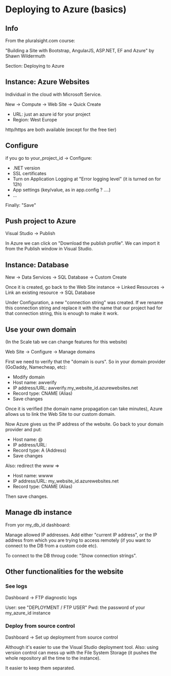 # Deploying to Azure (basics)


## Info

From the pluralsight.com course:

"Building a Site with Bootstrap, AngularJS, ASP.NET, EF and Azure"
by Shawn Wildermuth

Section: Deploying to Azure

## Instance: Azure Websites

Individual in the cloud with Microsoft Service.

New -> Compute -> Web Site -> Quick Create
* URL: just an azure id for your project
* Region: West Europe

http/https are both available (except for the free tier)

## Configure

if you go to your_project_id -> Configure:
* .NET version
* SSL certificates
* Turn on Application Logging at "Error logging level" (it is turned on for 12h)
* App settings (key/value, as in app.config ? ....)
* ...

Finally: "Save"


## Push project to Azure

Visual Studio -> Publish

In Azure we can click on "Download the publish profile". We can import it from the Publish window in Visual Studio.


## Instance: Database

New -> Data Services -> SQL Database -> Custom Create

Once it is created, go back to the Web Site instance -> Linked Resources -> Link an existing resource -> SQL Database

Under Configuration, a new "connection string" was created. If we rename this connection string and replace it with the name that our project had for that connection string, this is enough to make it work. 


## Use your own domain

(In the Scale tab we can change features for this website)

Web Site -> Configure -> Manage domains

First we need to verify that the "domain is ours". So in your domain provider (GoDaddy, Namecheap, etc):
* Modify domain
* Host name: awverify
* IP address/URL: awverify.my_website_id.azurewebsites.net
* Record type: CNAME (Alias)
* Save changes

Once it is verified (the domain name propagation can take minutes), Azure allows us to link the Web Site to our custom domain.

Now Azure gives us the IP address of the website. Go back to your domain provider and put:
* Host name: @
* IP address/URL: <said IP address>
* Record type: A (Address)
* Save changes

Also: redirect the www =>
* Host name: wwww
* IP address/URL: my_website_id.azurewebsites.net
* Record type: CNAME (Alias)

Then save changes.


## Manage db instance

From yor my_db_id dashboard:

Manage allowed IP addresses. Add either "current IP address", or the IP address from which you are trying to access remotely (if you want to connect to the DB from a custom code etc).

To connect to the DB throug code: "Show connection strings".


## Other functionalities for the website

### See logs

Dashboard -> FTP diagnostic logs

User: see "DEPLOYMENT / FTP USER"
Pwd: the password of your my_azure_id instance

### Deploy from source control

Dashboard -> Set up deployment from source control

Although it's easier to use the Visual Studio deployment tool. Also: using version control can mess up with the File System Storage (it pushes the whole repository all the time to the instance).

It easier to keep them separated.